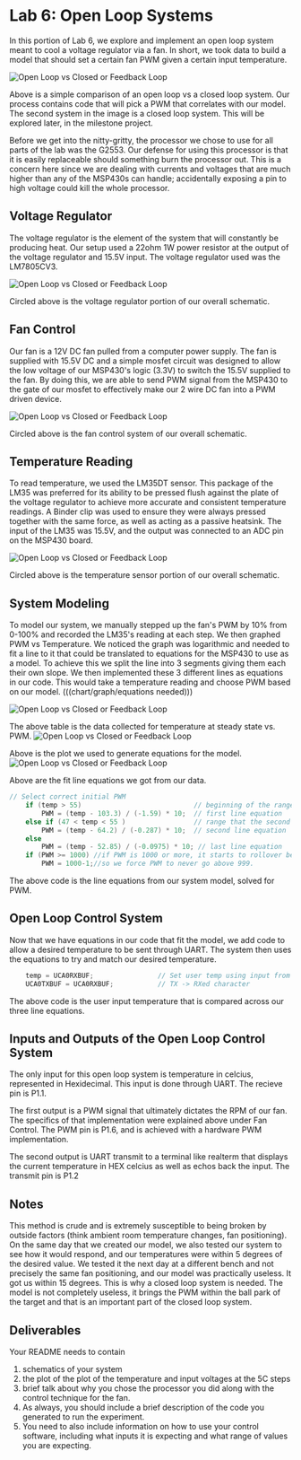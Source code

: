 # Lab 6: Open Loop Systems
In this portion of Lab 6, we explore and implement an open loop system meant to cool a voltage regulator via a fan. In short, we took data to build a model that should set a certain fan PWM given a certain input temperature.

<img src="http://www.dfe.com/photos/openvsclosedloop.jpg" alt="Open Loop vs Closed or Feedback Loop">

Above is a simple comparison of an open loop vs a closed loop system. Our process contains code that will pick a PWM that correlates with our model. The second system in the image is a closed loop system. This will be explored later, in the milestone project.

Before we get into the nitty-gritty, the processor we chose to use for all parts of the lab was the G2553. Our defense for using this processor is that it is easily replaceable should something burn the processor out. This is a concern here since we are dealing with currents and voltages that are much higher than any of the MSP430s can handle; accidentally exposing a pin to high voltage could kill the whole processor.

## Voltage Regulator
The voltage regulator is the element of the system that will constantly be producing heat. Our setup used a 22ohm 1W power resistor at the output of the voltage regulator and 15.5V input. The voltage regulator used was the LM7805CV3.


<img src="https://cdn.discordapp.com/attachments/355174850932899840/386285769813131267/schem_vreg.png" alt="Open Loop vs Closed or Feedback Loop">

Circled above is the voltage regulator portion of our overall schematic.

## Fan Control
Our fan is a 12V DC fan pulled from a computer power supply. The fan is supplied with 15.5V DC and a simple mosfet circuit was designed to allow the low voltage of our MSP430's logic (3.3V) to switch the 15.5V supplied to the fan. By doing this, we are able to send PWM signal from the MSP430 to the gate of our mosfet to effectively make our 2 wire DC fan into a PWM driven device.

<img src="https://cdn.discordapp.com/attachments/355174850932899840/386285763651698689/schem_fan.png" alt="Open Loop vs Closed or Feedback Loop">

Circled above is the fan control system of our overall schematic.

## Temperature Reading
To read temperature, we used the LM35DT sensor. This package of the LM35 was preferred for its ability to be pressed flush against the plate of the voltage regulator to achieve more accurate and consistent temperature readings. A Binder clip was used to ensure they were always pressed together with the same force, as well as acting as a passive heatsink. The input of the LM35 was 15.5V, and the output was connected to an ADC pin on the MSP430 board.

<img src="https://cdn.discordapp.com/attachments/355174850932899840/386285769834233857/schem_temp.png" alt="Open Loop vs Closed or Feedback Loop">

Circled above is the temperature sensor portion of our overall schematic.

## System Modeling
To model our system, we manually stepped up the fan's PWM by 10% from 0-100% and recorded the LM35's reading at each step. We then graphed PWM vs Temperature. We noticed the graph was logarithmic and needed to fit a line to it that could be translated to equations for the MSP430 to use as a model. To achieve this we split the line into 3 segments giving them each their own slope. We then implemented these 3 different lines as equations in our code. This would take a temperature reading and choose PWM based on our model.
(((chart/graph/equations needed)))

<img src="https://cdn.discordapp.com/attachments/355174850932899840/386277218197700610/unknown.png" alt="Open Loop vs Closed or Feedback Loop">

The above table is the data collected for temperature at steady state vs. PWM.
<img src="https://cdn.discordapp.com/attachments/355174850932899840/386278770186780682/unknown.png" alt="Open Loop vs Closed or Feedback Loop">


Above is the plot we used to generate equations for the model.
<img src="https://cdn.discordapp.com/attachments/355174850932899840/386283713018855424/unknown.png" alt="Open Loop vs Closed or Feedback Loop">


Above are the fit line equations we got from our data.
```c
// Select correct initial PWM
    if (temp > 55)                            // beginning of the range that the first equation is valid
        PWM = (temp - 103.3) / (-1.59) * 10;  // first line equation
    else if (47 < temp < 55 )                 // range that the second equation is valid
        PWM = (temp - 64.2) / (-0.287) * 10;  // second line equation
    else
        PWM = (temp - 52.85) / (-0.0975) * 10; // last line equation
    if (PWM >= 1000) //if PWM is 1000 or more, it starts to rollover because of the CCR setup
        PWM = 1000-1;//so we force PWM to never go above 999.
```
The above code is the line equations from our system model, solved for PWM.
## Open Loop Control System
Now that we have equations in our code that fit the model, we add code to allow a desired temperature to be sent through UART. The system then uses the equations to try and match our desired temperature.
```c
    temp = UCA0RXBUF;                // Set user temp using input from UART
    UCA0TXBUF = UCA0RXBUF;           // TX -> RXed character
```
The above code is the user input temperature that is compared across our three line equations.

## Inputs and Outputs of the Open Loop Control System
The only input for this open loop system is temperature in celcius, represented in Hexidecimal. This input is done through UART. The recieve pin is P1.1.

The first output is a PWM signal that ultimately dictates the RPM of our fan. The specifics of that implementation were explained above under Fan Control. The PWM pin is P1.6, and is achieved with a hardware PWM implementation.

The second output is UART transmit to a terminal like realterm that displays the current temperature in HEX celcius as well as echos back the input. The transmit pin is P1.2

## Notes
This method is crude and is extremely susceptible to being broken by outside factors (think ambient room temperature changes, fan positioning). On the same day that we created our model, we also tested our system to see how it would respond, and our temperatures were within 5 degrees of the desired value. We tested it the next day at a different bench and not precisely the same fan positioning, and our model was practically useless. It got us within 15 degrees. This is why a closed loop system is needed. The model is not completely useless, it brings the PWM within the ball park of the target and that is an important part of the closed loop system.

## Deliverables
Your README needs to contain 
1. schematics of your system 
2. the plot of the plot of the temperature and input voltages at the 5C steps
3. brief talk about why you chose the processor you did along with the control technique for the fan. 
4. As always, you should include a brief description of the code you generated to run the experiment. 
5. You need to also include information on how to use your control software, including what inputs it is expecting and what range of values you are expecting. 

